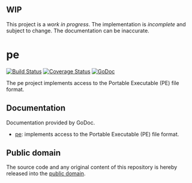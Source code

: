 ## WIP

This project is a *work in progress*. The implementation is *incomplete* and subject to change. The documentation can be inaccurate.

# pe

[![Build Status](https://travis-ci.org/mewrev/pe.svg?branch=master)](https://travis-ci.org/mewrev/pe)
[![Coverage Status](https://img.shields.io/coveralls/mewrev/pe.svg)](https://coveralls.io/r/mewrev/pe?branch=master)
[![GoDoc](https://godoc.org/github.com/mewrev/pe?status.svg)](https://godoc.org/github.com/mewrev/pe)

The pe project implements access to the Portable Executable (PE) file format.

## Documentation

Documentation provided by GoDoc.

- [pe]: implements access to the Portable Executable (PE) file format.

[pe]: http://godoc.org/github.com/mewrev/pe

## Public domain

The source code and any original content of this repository is hereby released into the [public domain].

[public domain]: https://creativecommons.org/publicdomain/zero/1.0/
